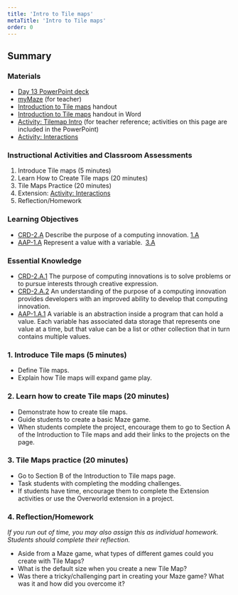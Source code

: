 ```yaml
---
title: 'Intro to Tile maps'
metaTitle: 'Intro to Tile maps'
order: 0
---
```


## Summary

### Materials 

* [Day 13 PowerPoint deck](https://1drv.ms/p/s!AqsgsTyHBmRBkQUDJvz5VHitKF1e?e=zJLsSF)
* [myMaze](https://makecode.com/_Dmwiu960MgPP) (for teacher)
* <a href="/unit-5/day-13/intro-tile-maps">Introduction to Tile maps</a> handout
* [Introduction to Tile maps](https://1drv.ms/w/s!AqsgsTyHBmRBkQZ-GW31pSrECyJV?e=YyRLw8) handout in Word
* [Activity: Tilemap Intro](https://arcade.makecode.com/courses/csintro2/tilemap/intro) (for teacher reference; activities on this page are included in the PowerPoint)
* [Activity: Interactions](https://arcade.makecode.com/courses/csintro2/tilemap/interactions)

### Instructional Activities and Classroom Assessments

1. Introduce Tile maps (5 minutes)
2. Learn How to Create Tile maps (20 minutes)
3. Tile Maps Practice (20 minutes)
4. Extension: [Activity: Interactions](https://arcade.makecode.com/courses/csintro2/tilemap/interactions)
5. Reflection/Homework

### Learning Objectives 

* [CRD-2.A](https://apcentral.collegeboard.org/pdf/ap-computer-science-principles-course-and-exam-description.pdf?course=ap-computer-science-principles#page=41) Describe the purpose of a computing innovation. [1.A](https://apcentral.collegeboard.org/pdf/ap-computer-science-principles-course-and-exam-description.pdf?course=ap-computer-science-principles#page=23)
* [AAP-1.A](https://apcentral.collegeboard.org/pdf/ap-computer-science-principles-course-and-exam-description.pdf?course=ap-computer-science-principles#page=70) Represent a value with a variable. [3.A](https://apcentral.collegeboard.org/pdf/ap-computer-science-principles-course-and-exam-description.pdf?course=ap-computer-science-principles#page=23)

### Essential Knowledge 

* [CRD-2.A.1](https://apcentral.collegeboard.org/pdf/ap-computer-science-principles-course-and-exam-description.pdf?course=ap-computer-science-principles#page=41) The purpose of computing innovations is to solve problems or to pursue interests through creative expression.
* [CRD-2.A.2](https://apcentral.collegeboard.org/pdf/ap-computer-science-principles-course-and-exam-description.pdf?course=ap-computer-science-principles#page=41) An understanding of the purpose of a computing innovation provides developers with an improved ability to develop that computing innovation.
* [AAP-1.A.1](https://apcentral.collegeboard.org/pdf/ap-computer-science-principles-course-and-exam-description.pdf?course=ap-computer-science-principles#page=70) A variable is an abstraction inside a program that can hold a value. Each variable has associated data storage that represents one value at a time, but that value can be a list or other collection that in turn contains multiple values.

### 1. Introduce Tile maps (5 minutes)

* Define Tile maps.
* Explain how Tile maps will expand game play.

### 2. Learn how to create Tile maps (20 minutes) 

* Demonstrate how to create tile maps.
* Guide students to create a basic Maze game.
* When students complete the project, encourage them to go to Section A of the Introduction to Tile maps and add their links to the projects on the page.

### 3. Tile Maps practice (20 minutes)

* Go to Section B of the  Introduction to Tile maps page.
* Task students with completing the modding challenges.
* If students have time, encourage them to complete the Extension activities or use the Overworld extension in a project.

### 4. Reflection/Homework

_If you run out of time, you may also assign this as individual homework. Students should complete their reflection._

* Aside from a Maze game, what types of different games could you create with Tile Maps?
* What is the default size when you create a new Tile Map?
* Was there a tricky/challenging part in creating your Maze game?  What was it and how did you overcome it?